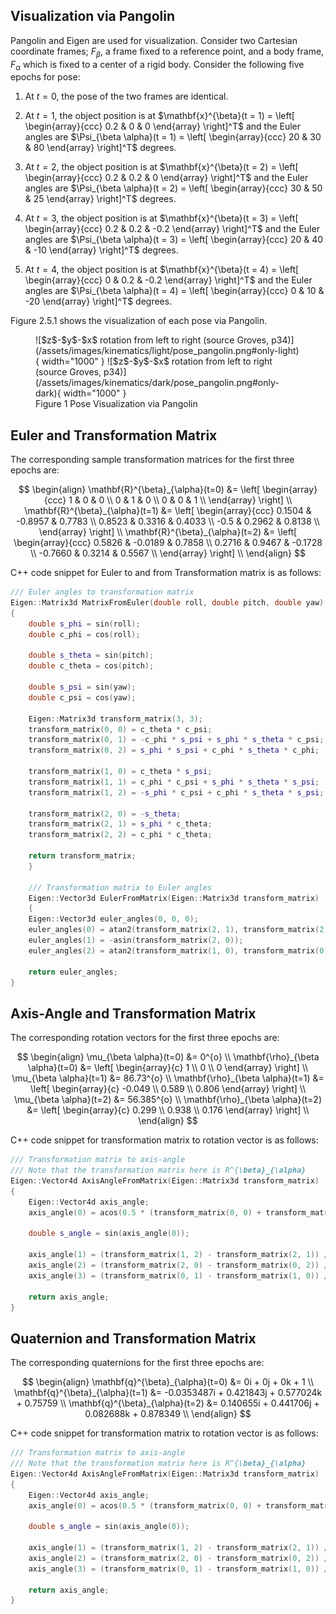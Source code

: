 ## Visualization via Pangolin

Pangolin and Eigen are used for visualization. Consider two Cartesian coordinate frames; $F_{\beta}$, a frame fixed to a reference point, 
and a body frame, $F_{\alpha}$ which is fixed to a center of a rigid body. Consider the following five epochs for pose:

1. At $t = 0$, the pose of the two frames are identical.
2. At $t = 1$, the object position is at $\mathbf{x}^{\beta}(t = 1) =
\left[
\begin{array}{ccc}
0.2 & 0 & 0
\end{array}
\right]^T$ and the Euler angles are $\Psi_{\beta \alpha}(t = 1) = 
\left[
\begin{array}{ccc}
20 & 30 & 80
\end{array}
\right]^T$ degrees.

3. At $t = 2$, the object position is at $\mathbf{x}^{\beta}(t = 2) =
\left[
\begin{array}{ccc}
0.2 & 0.2 & 0
\end{array}
\right]^T$ and the Euler angles are $\Psi_{\beta \alpha}(t = 2) = 
\left[
\begin{array}{ccc}
30 & 50 & 25
\end{array}
\right]^T$ degrees. 

4. At $t = 3$, the object position is at $\mathbf{x}^{\beta}(t = 3) =
\left[
\begin{array}{ccc}
0.2 & 0.2 & -0.2
\end{array}
\right]^T$ and the Euler angles are $\Psi_{\beta \alpha}(t = 3) = 
\left[
\begin{array}{ccc}
20 & 40 & -10
\end{array}
\right]^T$ degrees.

5. At $t = 4$, the object position is at $\mathbf{x}^{\beta}(t = 4) =
\left[
\begin{array}{ccc}
0 & 0.2 & -0.2
\end{array}
\right]^T$ and the Euler angles are $\Psi_{\beta \alpha}(t = 4) = 
\left[
\begin{array}{ccc}
0 & 10 & -20
\end{array}
\right]^T$ degrees.

Figure 2.5.1 shows the visualization of each pose via Pangolin.

<figure markdown>
  ![$z$-$y$-$x$ rotation from left to right (source Groves, p34)](/assets/images/kinematics/light/pose_pangolin.png#only-light){ width="1000" }
  ![$z$-$y$-$x$ rotation from left to right (source Groves, p34)](/assets/images/kinematics/dark/pose_pangolin.png#only-dark){ width="1000" }
  <figcaption>Figure 1 Pose Visualization via Pangolin</figcaption>
</figure>

## Euler and Transformation Matrix

The corresponding sample transformation matrices for the first three epochs are:

$$
\begin{align}
\mathbf{R}^{\beta}_{\alpha}(t=0) &= 
\left[
\begin{array}{ccc}
1 & 0 & 0 \\
0 & 1 & 0 \\
0 & 0 & 1 \\
\end{array}
\right] \\
\mathbf{R}^{\beta}_{\alpha}(t=1) &= 
\left[
\begin{array}{ccc}
0.1504 & -0.8957 & 0.7783 \\
0.8523 & 0.3316 & 0.4033 \\
-0.5 & 0.2962 & 0.8138 \\
\end{array}
\right] \\
\mathbf{R}^{\beta}_{\alpha}(t=2) &= 
\left[
\begin{array}{ccc}
0.5826 & -0.0189 & 0.7858 \\
0.2716 & 0.9467 & -0.1728 \\
-0.7660 & 0.3214 & 0.5567 \\
\end{array}
\right] \\
\end{align}
$$

C++ code snippet for Euler to and from Transformation matrix is as follows:

``` cpp
/// Euler angles to transformation matrix
Eigen::Matrix3d MatrixFromEuler(double roll, double pitch, double yaw)
{
    double s_phi = sin(roll);
    double c_phi = cos(roll);
    
    double s_theta = sin(pitch);
    double c_theta = cos(pitch);
    
    double s_psi = sin(yaw);
    double c_psi = cos(yaw);
    
    Eigen::Matrix3d transform_matrix(3, 3);
    transform_matrix(0, 0) = c_theta * c_psi;
    transform_matrix(0, 1) = -c_phi * s_psi + s_phi * s_theta * c_psi;
    transform_matrix(0, 2) = s_phi * s_psi + c_phi * s_theta * c_phi;
    
    transform_matrix(1, 0) = c_theta * s_psi;
    transform_matrix(1, 1) = c_phi * c_psi + s_phi * s_theta * s_psi;
    transform_matrix(1, 2) = -s_phi * c_psi + c_phi * s_theta * s_psi;
    
    transform_matrix(2, 0) = -s_theta;
    transform_matrix(2, 1) = s_phi * c_theta;
    transform_matrix(2, 2) = c_phi * c_theta;
    
    return transform_matrix;
    }

    /// Transformation matrix to Euler angles
    Eigen::Vector3d EulerFromMatrix(Eigen::Matrix3d transform_matrix)
    {
    Eigen::Vector3d euler_angles(0, 0, 0);
    euler_angles(0) = atan2(transform_matrix(2, 1), transform_matrix(2, 2));
    euler_angles(1) = -asin(transform_matrix(2, 0));
    euler_angles(2) = atan2(transform_matrix(1, 0), transform_matrix(0, 0));
    
    return euler_angles;
}
```

## Axis-Angle and Transformation Matrix

The corresponding rotation vectors for the first three epochs are:

$$
\begin{align}
\mu_{\beta \alpha}(t=0) &= 0^{o} \\
\mathbf{\rho}_{\beta \alpha}(t=0) &= 
\left[
\begin{array}{c}
1 \\
0 \\
0 \end{array}
\right] \\
\mu_{\beta \alpha}(t=1) &= 86.73^{o} \\
\mathbf{\rho}_{\beta \alpha}(t=1) &= 
\left[
\begin{array}{c}
-0.049 \\
0.589 \\
0.806 \end{array}
\right] \\
\mu_{\beta \alpha}(t=2) &= 56.385^{o} \\
\mathbf{\rho}_{\beta \alpha}(t=2) &= 
\left[
\begin{array}{c}
0.299 \\
0.938 \\
0.176 \end{array}
\right] \\
\end{align}
$$

C++ code snippet for transformation matrix to rotation vector is as follows:

``` cpp
/// Transformation matrix to axis-angle 
/// Note that the transformation matrix here is R^{\beta}_{\alpha}
Eigen::Vector4d AxisAngleFromMatrix(Eigen::Matrix3d transform_matrix)
{
    Eigen::Vector4d axis_angle;
    axis_angle(0) = acos(0.5 * (transform_matrix(0, 0) + transform_matrix(1, 1) + transform_matrix(2, 2) - 1));

    double s_angle = sin(axis_angle(0));

    axis_angle(1) = (transform_matrix(1, 2) - transform_matrix(2, 1)) / (2 * s_angle);
    axis_angle(2) = (transform_matrix(2, 0) - transform_matrix(0, 2)) / (2 * s_angle);
    axis_angle(3) = (transform_matrix(0, 1) - transform_matrix(1, 0)) / (2 * s_angle);

    return axis_angle;
}
```

## Quaternion and Transformation Matrix

The corresponding quaternions for the first three epochs are:

$$
\begin{align}
\mathbf{q}^{\beta}_{\alpha}(t=0) &= 0i + 0j + 0k + 1 \\
\mathbf{q}^{\beta}_{\alpha}(t=1) &= -0.0353487i + 0.421843j + 0.577024k + 0.75759 \\
\mathbf{q}^{\beta}_{\alpha}(t=2) &= 0.140655i + 0.441706j + 0.082688k + 0.878349 \\
\end{align}
$$

C++ code snippet for transformation matrix to rotation vector is as follows:
```cpp
/// Transformation matrix to axis-angle 
/// Note that the transformation matrix here is R^{\beta}_{\alpha}
Eigen::Vector4d AxisAngleFromMatrix(Eigen::Matrix3d transform_matrix)
{
    Eigen::Vector4d axis_angle;
    axis_angle(0) = acos(0.5 * (transform_matrix(0, 0) + transform_matrix(1, 1) + transform_matrix(2, 2) - 1));

    double s_angle = sin(axis_angle(0));

    axis_angle(1) = (transform_matrix(1, 2) - transform_matrix(2, 1)) / (2 * s_angle);
    axis_angle(2) = (transform_matrix(2, 0) - transform_matrix(0, 2)) / (2 * s_angle);
    axis_angle(3) = (transform_matrix(0, 1) - transform_matrix(1, 0)) / (2 * s_angle);

    return axis_angle;
}
```